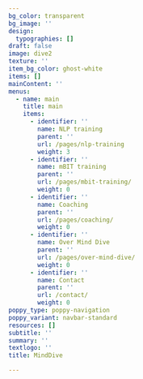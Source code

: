 ```yaml
---
bg_color: transparent
bg_image: ''
design:
  typographies: []
draft: false
image: dive2
texture: ''
item_bg_color: ghost-white
items: []
mainContent: ''
menus:
  - name: main
    title: main
    items:
      - identifier: ''
        name: NLP training
        parent: ''
        url: /pages/nlp-training
        weight: 3
      - identifier: ''
        name: mBIT training
        parent: ''
        url: /pages/mbit-training/
        weight: 0
      - identifier: ''
        name: Coaching
        parent: ''
        url: /pages/coaching/
        weight: 0
      - identifier: ''
        name: Over Mind Dive
        parent: ''
        url: /pages/over-mind-dive/
        weight: 0
      - identifier: ''
        name: Contact
        parent: ''
        url: /contact/
        weight: 0
poppy_type: poppy-navigation
poppy_variant: navbar-standard
resources: []
subtitle: ''
summary: ''
textlogo: ''
title: MindDive

---
```

